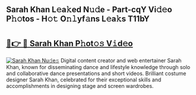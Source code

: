 ## Sarah Khan L𝚎a𝚔ed N𝚞𝚍e - Part-cqY Vi𝚍𝚎o P𝚑𝚘tos - H𝚘𝚝 O𝚗𝚕yf𝚊ns L𝚎a𝚔s T11bY

# <h2><a href="http://kfeb1sa.oniu.top/?m=Sarah+Khan">🔗👉 🔴 Sarah Khan P𝚑ot𝚘𝚜 V𝚒d𝚎o</a></h2>

[![Sarah Khan Nu𝚍e𝚜](https://i.imgur.com/0qMVB7G.gif)](http://kfeb1sa.oniu.top/?m=Sarah+Khan)
Digital content creator and web entertainer Sarah Khan, known for disseminating dance and lifestyle knowledge through solo and collaborative dance presentations and short videos. Brilliant costume designer Sarah Khan, celebrated for their exceptional skills and accomplishments in designing stage and screen wardrobes.  
